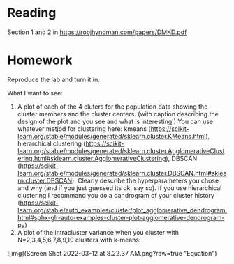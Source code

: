 # Reading
Section 1 and 2 in 
https://robjhyndman.com/papers/DMKD.pdf

# Homework
Reproduce the lab and turn it in. 

What I want to see:

1. A plot of each of the 4 cluters for the population data showing the cluster members and the cluster centers. (with caption describing the design of the plot and you see and what is interesting!) You can use whatever metjod for clustering here: kmeans (https://scikit-learn.org/stable/modules/generated/sklearn.cluster.KMeans.html), hierarchical clustering (https://scikit-learn.org/stable/modules/generated/sklearn.cluster.AgglomerativeClustering.html#sklearn.cluster.AgglomerativeClustering), DBSCAN (https://scikit-learn.org/stable/modules/generated/sklearn.cluster.DBSCAN.html#sklearn.cluster.DBSCAN). Clearly describe the hyperparameters you chose and why (and if you just guessed its ok, say so). If you use  hierarchical clustering I recommand you do a dandrogram of your cluster history (https://scikit-learn.org/stable/auto_examples/cluster/plot_agglomerative_dendrogram.html#sphx-glr-auto-examples-cluster-plot-agglomerative-dendrogram-py)
2. A plot of the intracluster variance when you cluster with N=2,3,4,5,6,7,8,9,10 clusters with k-means:

![img](Screen Shot 2022-03-12 at 8.22.37 AM.png?raw=true "Equation")
